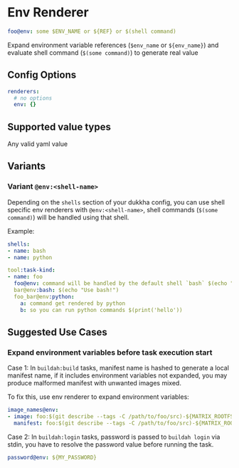 # Env Renderer

```yaml
foo@env: some $ENV_NAME or ${REF} or $(shell command)
```

Expand environment variable references (`$env_name` or `${env_name}`) and evaluate shell command (`$(some command)`) to generate real value

## Config Options

```yaml
renderers:
  # no options
  env: {}
```

## Supported value types

Any valid yaml value

## Variants

### Variant `@env:<shell-name>`

Depending on the `shells` section of your dukkha config, you can use shell specific env renderers with `@env:<shell-name>`, shell commands (`$(some command)`) will be handled using that shell.

Example:

```yaml
shells:
- name: bash
- name: python

tool:task-kind:
- name: foo
  foo@env: command will be handled by the default shell `bash` $(echo "bash")
  bar@env:bash: $(echo "Use bash!")
  foo_bar@env:python:
    a: command get rendered by python
    b: so you can run python commands $(print('hello'))
```

## Suggested Use Cases

### Expand environment variables before task execution start

Case 1: In `buildah:build` tasks, manifest name is hashed to generate a local manifest name, if it includes environment variables not expanded, you may produce malformed manifest with unwanted images mixed.

To fix this, use env renderer to expand environment variables:

```yaml
image_names@env:
- image: foo:$(git describe --tags -C /path/to/foo/src)-${MATRIX_ROOTFS}-${MATRIX_ARCH}
  manifest: foo:$(git describe --tags -C /path/to/foo/src)-${MATRIX_ROOTFS}
```

Case 2: In `buildah:login` tasks, password is passed to `buildah login` via stdin, you have to resolve the password value before running the task.

```yaml
password@env: ${MY_PASSWORD}
```
